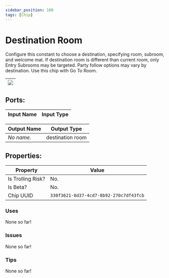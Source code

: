 ```yaml
---
sidebar_position: 100
tags: [Chip]
---
```


# Destination Room


Configure this constant to choose a destination, specifying room, subroom, and welcome mat. If destination room is different than current room, only Entry Subrooms may be targeted. Party follow options may vary by destination. Use this chip with Go To Room.

| ![](https://images-ext-2.discordapp.net/external/MPmIaQzlEPmgGWlgi-WxBBXt0Bjv_zWPkg1y1f_sy3s/https/www.recroomcircuits.com/image/circuit/absolute-value?width=206&height=108) |
|-----|

## Ports:

| Input Name | Input Type |
|-----------|-----------|

| Output Name | Output Type |
|-----------|-----------|
| *No name.* | destination room |

## Properties:

| Property  | Value |
|-------------------|-----------|
| Is Trolling Risk? | No. |
| Is Beta? | No. |
| Chip UUID | `330f3621-0d37-4cd7-8b92-270c7df43fcb` |

### Uses
None so far!

### Issues
None so far!

### Tips
None so far!
